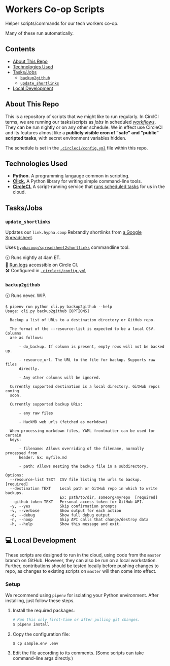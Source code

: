 # Workers Co-op Scripts

Helper scripts/commands for our tech workers co-op.

Many of these run automatically.

## Contents

- [About This Repo](#about-this-repo)
- [Technologies Used](#technologies-used)
- [Tasks/Jobs](#tasksjobs)
  - [`backup2github`](#backup2github)
  - [`update_shortlinks`](#update_shortlinks)
- [Local Development](#computer-local-development)

## About This Repo

This is a repository of scripts that we might like to run regularly. In CirclCI terms, we are running our tasks/scripts as _jobs_ in scheduled [_workflows_][workflows]. They can be run nightly or on any other schedule. We in effect use CircleCI and its features almost like a **publicly visible cron of "safe" and "public" scripted tasks**, with secret environment variables hidden.

The schedule is set in the [`.circleci/config.yml`][config] file within this repo.

   [workflows]: https://circleci.com/docs/2.0/workflows/

## Technologies Used

- **Python.** A programming langauge common in scripting.
- [**Click.**][click] A Python library for writing simple command-line
  tools.
- [**CircleCI.**][circleci] A script-running service that [runs scheduled
  tasks][circleci-cron] for us in the cloud.

## Tasks/Jobs

### `update_shortlinks`

Updates our `link.hypha.coop` Rebrandly shortlinks from [a Google Spreadsheet][shortlinks].

Uses [`hyphacoop/spreadsheet2shortlinks`][shortlinks-cli] commandline tool.

   [shortlinks]: https://link.hypha.coop/shortlinks
   [shortlinks-cli]: https://github.com/hyphacoop/spreadsheet2shortlinks

:clock1030: Runs nightly at 4am ET.  
:scroll: [Run logs][logs] accessible on Circle CI.  
:hammer_and_wrench: Configured in [`.circleci/config.yml`][config]

   [logs]: https://circleci.com/gh/hyphacoop/workflows/worker-coop-scripts

### `backup2github`

:clock1030: Runs never. WIP.

```
$ pipenv run python cli.py backup2github --help
Usage: cli.py backup2github [OPTIONS]

  Backup a list of URLs to a destination directory or GitHub repo.

  The format of the --resource-list is expected to be a local CSV. Columns
  are as follows:

      - do_backup. If column is present, empty rows will not be backed up.

      - resource_url. The URL to the file for backup. Supports raw files
      directly.

      - Any other columns will be ignored.

  Currently supported destination is a local directory. GitHub repos coming
  soon.

  Currently supported backup URLs:

      - any raw files

      - HackMD web urls (fetched as markdown)

  When processing markdown files, YAML frontmatter can be used for certain
  keys:

      - filename: Allows overriding of the filename, normally processed from
      header. Ex: myfile.md

      - path: Allows nesting the backup file in a subdirectory.

Options:
  --resource-list TEXT  CSV file listing the urls to backup.  [required]
  --destination TEXT    Local path or GitHub repo in which to write backups.
                        Ex: path/to/dir, someorg/myrepo  [required]
  --github-token TEXT   Personal access token for GitHub API.
  -y, --yes             Skip confirmation prompts
  -v, --verbose         Show output for each action
  -d, --debug           Show full debug output
  -n, --noop            Skip API calls that change/destroy data
  -h, --help            Show this message and exit.
```

## :computer: Local Development

These scripts are designed to run in the cloud, using code from the
`master` branch on GitHub. However, they can also be run on a local
workstation. Further, contributions should be tested locally before
pushing changes to repo, as changes to existing scripts on `master` will
then come into effect.

### Setup

We recommend using `pipenv` for isolating your Python
environment. After installing, just follow these steps.

1. Install the required packages:

    ```sh
    # Run this only first-time or after pulling git changes.
    $ pipenv install
    ```

2. Copy the configuration file:

    ```
    $ cp sample.env .env
    ```

3. Edit the file according to its comments. (Some scripts can take
   command-line args directly.)

<!-- Links -->
   [click]: http://click.pocoo.org/5/
   [circleci]: https://circleci.com/docs/2.0/about-circleci/
   [circleci-cron]: https://support.circleci.com/hc/en-us/articles/115015481128-Scheduling-jobs-cron-for-builds-
   [config]: .circleci/config.yml
